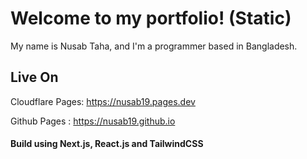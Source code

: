 # Welcome to my portfolio! (Static)

My name is Nusab Taha, and I'm a programmer based in Bangladesh.

## Live On

Cloudflare Pages: https://nusab19.pages.dev

Github Pages : https://nusab19.github.io

#### Build using Next.js, React.js and TailwindCSS
